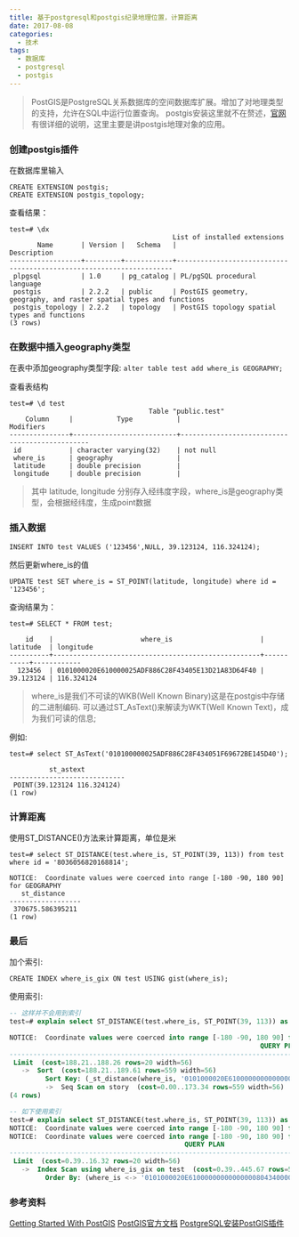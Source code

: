 ```yaml
---
title: 基于postgresql和postgis纪录地理位置，计算距离
date: 2017-08-08
categories:
  - 技术
tags:
  - 数据库
  - postgresql
  - postgis
---
```


> PostGIS是PostgreSQL关系数据库的空间数据库扩展。增加了对地理类型的支持，允许在SQL中运行位置查询。
> postgis安装这里就不在赘述，[官网](http://postgis.net/install/)有很详细的说明，这里主要是讲postgis地理对象的应用。

### 创建postgis插件

在数据库里输入
```
CREATE EXTENSION postgis;
CREATE EXTENSION postgis_topology;
```

查看结果：
```
test=# \dx
                                         List of installed extensions
       Name       | Version |   Schema   |                             Description
------------------+---------+------------+---------------------------------------------------------------------
 plpgsql          | 1.0     | pg_catalog | PL/pgSQL procedural language
 postgis          | 2.2.2   | public     | PostGIS geometry, geography, and raster spatial types and functions
 postgis_topology | 2.2.2   | topology   | PostGIS topology spatial types and functions
(3 rows)
```

### 在数据中插入geography类型

在表中添加geography类型字段:
`alter table test add where_is GEOGRAPHY;`

查看表结构

```
test=# \d test
                                   Table "public.test"
    Column     |           Type           |                   Modifiers
---------------+--------------------------+-----------------------------------------------
 id            | character varying(32)    | not null
 where_is      | geography                |
 latitude      | double precision         |
 longitude     | double precision         |
```
> 其中 latitude, longitude 分别存入经纬度字段，where_is是geography类型，会根据经纬度，生成point数据

### 插入数据

`INSERT INTO test VALUES ('123456',NULL, 39.123124, 116.324124);`

然后更新where_is的值

`UPDATE test SET where_is = ST_POINT(latitude, longitude) where id = '123456';`

查询结果为：

```
test=# SELECT * FROM test;

    id    |                      where_is                      | latitude  | longitude
----------+----------------------------------------------------+-----------+------------
  123456  | 0101000020E610000025ADF886C28F43405E13D21A83D64F40 | 39.123124 | 116.324124
```

> where_is是我们不可读的WKB(Well Known Binary)这是在postgis中存储的二进制编码.
> 可以通过ST_AsText()来解读为WKT(Well Known Text)，成为我们可读的信息;

例如:
```
test=# select ST_AsText('010100000025ADF886C28F434051F69672BE145D40');

          st_astext
-----------------------------
 POINT(39.123124 116.324124)
(1 row)
```

### 计算距离

使用ST_DISTANCE()方法来计算距离，单位是米

```
test=# select ST_DISTANCE(test.where_is, ST_POINT(39, 113)) from test where id = '8036056820168814';

NOTICE:  Coordinate values were coerced into range [-180 -90, 180 90] for GEOGRAPHY
   st_distance
------------------
 370675.586395211
(1 row)
```

### 最后

加个索引:

`CREATE INDEX where_is_gix ON test USING gist(where_is);`

使用索引:
```sql
-- 这样并不会用到索引
test=# explain select ST_DISTANCE(test.where_is, ST_POINT(39, 113)) as distance from test order by distance limit 20;

NOTICE:  Coordinate values were coerced into range [-180 -90, 180 90] for GEOGRAPHY
                                                               QUERY PLAN
----------------------------------------------------------------------------------------------------------------------------------------
 Limit  (cost=188.21..188.26 rows=20 width=56)
   ->  Sort  (cost=188.21..189.61 rows=559 width=56)
         Sort Key: (_st_distance(where_is, '0101000020E610000000000000008043400000000000C05040'::geography, 0::double precision, true))
         ->  Seq Scan on story  (cost=0.00..173.34 rows=559 width=56)
(4 rows)
```

```sql
-- 如下使用索引
test=# explain select ST_DISTANCE(test.where_is, ST_POINT(39, 113)) as distance from story order by ST_POINT(39, 113) <-> test.where_is limit 20;
NOTICE:  Coordinate values were coerced into range [-180 -90, 180 90] for GEOGRAPHY
NOTICE:  Coordinate values were coerced into range [-180 -90, 180 90] for GEOGRAPHY
                                            QUERY PLAN
--------------------------------------------------------------------------------------------------
 Limit  (cost=0.39..16.32 rows=20 width=56)
   ->  Index Scan using where_is_gix on test  (cost=0.39..445.67 rows=559 width=56)
         Order By: (where_is <-> '0101000020E610000000000000008043400000000000C05040'::geography)
```

### 参考资料

[Getting Started With PostGIS](http://www.vertabelo.com/blog/technical-articles/getting-started-with-postgis-your-first-steps-with-the-geography-data-type)
[PostGIS官方文档](http://postgis.net/docs/)
[PostgreSQL安装PostGIS插件](http://www.jianshu.com/p/3ef6cb371bc0)



